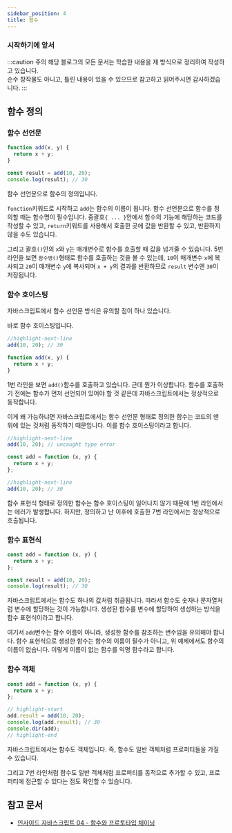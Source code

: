 ```yaml
---
sidebar_position: 4
title: 함수
---
```


### 시작하기에 앞서

:::caution 주의
해당 블로그의 모든 문서는 학습한 내용을 제 방식으로 정리하여 작성하고 있습니다. <br/>
순수 창작물도 아니고, 틀린 내용이 있을 수 있으므로 참고하고 읽어주시면 감사하겠습니다.
:::

## 함수 정의

### 함수 선언문

```javascript title='함수 선언문' showLineNumbers
function add(x, y) {
  return x + y;
}

const result = add(10, 20);
console.log(result); // 30
```

함수 선언문으로 함수의 정의입니다.

`function`키워드로 시작하고 `add`는 함수의 이름이 됩니다.
함수 선언문으로 함수를 정의할 때는 함수명이 필수입니다.
중괄호`{ ... }`안에서 함수의 기능에 해당하는 코드를 작성할 수 있고,
`return`키워드를 사용해서 호출한 곳에 값을 반환할 수 있고, 반환하지 않을 수도 있습니다.

그리고 괄호`()`안의 `x`와 `y`는 매개변수로 함수를 호출할 때 값을 넘겨줄 수 있습니다.
5번 라인을 보면 `함수명()`형태로 함수를 호출하는 것을 볼 수 있는데, `10`이 매개변수 `x`에 복사되고 `20`이 매개변수 `y`에 복사되며
`x + y`의 결과를 반환하므로 `result` 변수엔 `30`이 저장됩니다.

### 함수 호이스팅

자바스크립트에서 함수 선언문 방식은 유의할 점이 하나 있습니다.

바로 함수 호이스팅입니다.

```javascript title='함수 호이스팅' showLineNumbers
//highlight-next-line
add(10, 20); // 30

function add(x, y) {
  return x + y;
}
```

1번 라인을 보면 `add()`함수를 호출하고 있습니다.
근데 뭔가 이상합니다. 함수를 호출하기 전에는 함수가 먼저 선언되어 있어야 할 것 같은데
자바스크립트에서는 정상적으로 동작합니다.

이게 왜 가능하냐면 자바스크립트에서는 함수 선언문 형태로 정의한 함수는 코드의 맨 위에 있는 것처럼 동작하기 때문입니다.
이를 함수 호이스팅이라고 합니다.

```javascript title='함수 호이스팅 발생X' showLineNumbers
//highlight-next-line
add(10, 20); // uncaught type error

const add = function (x, y) {
  return x + y;
};

//highlight-next-line
add(10, 20); // 30
```

함수 표현식 형태로 정의한 함수는 함수 호이스팅이 일어나지 않기 때문에 1번 라인에서는 에러가 발생합니다.
하지만, 정의하고 난 이후에 호출한 7번 라인에서는 정상적으로 호출됩니다.

### 함수 표현식

```javascript title='함수 표현식' showLineNumbers
const add = function (x, y) {
  return x + y;
};

const result = add(10, 20);
console.log(result); // 30
```

자바스크립트에서는 함수도 하나의 값처럼 취급됩니다.
따라서 함수도 숫자나 문자열처럼 변수에 할당하는 것이 가능합니다.
생성된 함수를 변수에 할당하여 생성하는 방식을 함수 표현식이라고 합니다.

여기서 `add`변수는 함수 이름이 아니라, 생성한 함수를 참조하는 변수임을 유의해야 합니다.
함수 표현식으로 생성한 함수는 함수의 이름이 필수가 아니고, 위 예제에서도 함수의 이름이 없습니다.
이렇게 이름이 없는 함수를 익명 함수라고 합니다.

### 함수 객체

```javascript title='함수 표현식' showLineNumbers
const add = function (x, y) {
  return x + y;
};

// highlight-start
add.result = add(10, 20);
console.log(add.result); // 30
console.dir(add);
// highlight-end
```

자바스크립트에서는 함수도 객체입니다.
즉, 함수도 일반 객체처럼 프로퍼티들을 가질 수 있습니다.

그리고 7번 라인처럼 함수도 일반 객체처럼 프로퍼티를 동적으로 추가할 수 있고, 프로퍼티에 접근할 수 있다는 점도 확인할 수 있습니다.

## 참고 문서

- [인사이드 자바스크립트 04 - 함수와 프로토타입 체이닝](http://www.yes24.com/Product/Goods/11781589)
